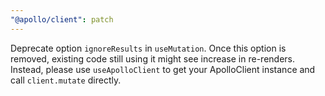 ```yaml
---
"@apollo/client": patch
---
```


Deprecate option `ignoreResults` in `useMutation`.
Once this option is removed, existing code still using it might see increase in re-renders.
Instead, please use `useApolloClient` to get your ApolloClient instance and call `client.mutate` directly.
